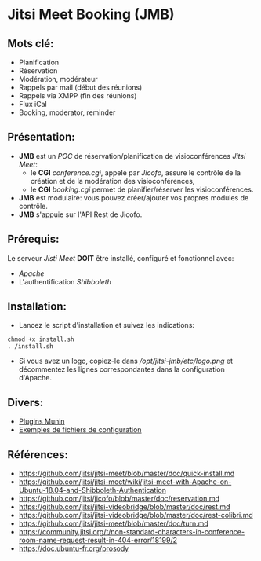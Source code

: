 # Jitsi Meet Booking (JMB)

## Mots clé:

* Planification
* Réservation
* Modération, modérateur
* Rappels par mail (début des réunions)
* Rappels via XMPP (fin des réunions)
* Flux iCal
* Booking, moderator, reminder

## Présentation:

* **JMB** est un *POC* de réservation/planification de visioconférences *Jitsi Meet*:
  * le **CGI** *conference.cgi*, appelé par *Jicofo*, assure le contrôle de la création et de la modération des visioconférences,
  * le **CGI** *booking.cgi* permet de planifier/réserver les visioconférences.
* **JMB** est modulaire: vous pouvez créer/ajouter vos propres modules de contrôle.
* **JMB** s'appuie sur l'API Rest de Jicofo.

## Prérequis:

Le serveur *Jisti Meet* **DOIT** être installé, configuré et fonctionnel avec:

* *Apache*
* L'authentification *Shibboleth*

## Installation:

* Lancez le script d'installation et suivez les indications:

```
chmod +x install.sh
. /install.sh
```

* Si vous avez un logo, copiez-le dans */opt/jitsi-jmb/etc/logo.png* et décommentez les lignes correspondantes dans la configuration d'Apache.

## Divers:

* [Plugins Munin](https://github.com/lspagnol/jitsi-jmb/tree/master/munin)
* [Exemples de fichiers de configuration](https://github.com/lspagnol/jitsi-jmb/tree/master/conf-samples)

## Références:

* https://github.com/jitsi/jitsi-meet/blob/master/doc/quick-install.md
* https://github.com/jitsi/jitsi-meet/wiki/jitsi-meet-with-Apache-on-Ubuntu-18.04-and-Shibboleth-Authentication
* https://github.com/jitsi/jicofo/blob/master/doc/reservation.md
* https://github.com/jitsi/jitsi-videobridge/blob/master/doc/rest.md
* https://github.com/jitsi/jitsi-videobridge/blob/master/doc/rest-colibri.md
* https://github.com/jitsi/jitsi-meet/blob/master/doc/turn.md
* https://community.jitsi.org/t/non-standard-characters-in-conference-room-name-request-result-in-404-error/18199/2
* https://doc.ubuntu-fr.org/prosody